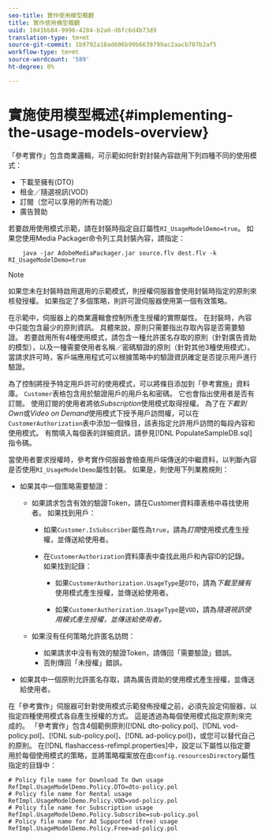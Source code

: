```yaml
---
seo-title: 實作使用模型概觀
title: 實作使用模型概觀
uuid: 1041bb84-9996-4284-b2a0-d6fc6d4b73d9
translation-type: tm+mt
source-git-commit: 1b9792a10ad606b99b6639799ac2aacb707b2af5
workflow-type: tm+mt
source-wordcount: '589'
ht-degree: 0%

---
```



# 實施使用模型概述{#implementing-the-usage-models-overview}

「參考實作」包含商業邏輯，可示範如何針對封裝內容啟用下列四種不同的使用模式：

* 下載至擁有(DTO)
* 租金／隨選視訊(VOD)
* 訂閱（您可以享用的所有功能）
* 廣告贊助

若要啟用使用模式示範，請在封裝時指定自訂屬性`RI_UsageModelDemo=true`。 如果您使用Media Packager命令列工具封裝內容，請指定：

```
    java -jar AdobeMediaPackager.jar source.flv dest.flv -k RI_UsageModelDemo=true
```

>[!NOTE]
>
>如果您未在封裝時啟用選用的示範模式，則授權伺服器會使用封裝時指定的原則來核發授權。 如果指定了多個策略，則許可證伺服器使用第一個有效策略。

在示範中，伺服器上的商業邏輯會控制所產生授權的實際屬性。 在封裝時，內容中只能包含最少的原則資訊。 具體來說，原則只需要指出存取內容是否需要驗證。 若要啟用所有4種使用模式，請包含一種允許匿名存取的原則（針對廣告資助的模型），以及一種需要使用者名稱／密碼驗證的原則（針對其他3種使用模式）。 當請求許可時，客戶端應用程式可以根據策略中的驗證資訊確定是否提示用戶進行驗證。

為了控制將授予特定用戶許可的使用模式，可以將條目添加到「參考實施」資料庫。 `Customer`表格包含用於驗證用戶的用戶名和密碼。 它也會指出使用者是否有訂閱。 使用訂閱的使用者將依&#x200B;*Subscription*&#x200B;使用模式取得授權。 為了在&#x200B;*下載到Own*&#x200B;或&#x200B;*Video on Demand*&#x200B;使用模式下授予用戶訪問權，可以在`CustomerAuthorization`表中添加一個條目，該表指定允許用戶訪問的每段內容和使用模式。 有關填入每個表的詳細資訊，請參見[!DNL PopulateSampleDB.sql]指令碼。

當使用者要求授權時，參考實作伺服器會檢查用戶端傳送的中繼資料，以判斷內容是否使用`RI_UsageModelDemo`屬性封裝。 如果是，則使用下列業務規則：

* 如果其中一個策略需要驗證：

   * 如果請求包含有效的驗證Token，請在Customer資料庫表格中尋找使用者。 如果找到用戶：

      * 如果`Customer.IsSubscriber`屬性為`true`，請為&#x200B;*訂閱*&#x200B;使用模式產生授權，並傳送給使用者。

      * 在`CustomerAuthorization`資料庫表中查找此用戶和內容ID的記錄。 如果找到記錄：

         * 如果`CustomerAuthorization.UsageType`是`DTO`，請為&#x200B;*下載至擁有*&#x200B;使用模式產生授權，並傳送給使用者。

         * 如果`CustomerAuthorization.UsageType`是`VOD`，請為&#x200B;*隨選視訊使用模式產生授權，並傳送給使用者。*
   * 如果沒有任何策略允許匿名訪問：

      * 如果請求中沒有有效的驗證Token，請傳回「需要驗證」錯誤。
      * 否則傳回「未授權」錯誤。


* 如果其中一個原則允許匿名存取，請為廣告資助的使用模式產生授權，並傳送給使用者。

在「參考實作」伺服器可針對使用模式示範發佈授權之前，必須先設定伺服器，以指定四種使用模式各自產生授權的方式。 這是透過為每個使用模式指定原則來完成的。 「參考實作」包含4個範例原則([!DNL dto-policy.pol]、[!DNL vod-policy.pol]、[!DNL sub-policy.pol]、[!DNL ad-policy.pol])，或您可以替代自己的原則。 在[!DNL flashaccess-refimpl.properties]中，設定以下屬性以指定要用於每個使用模式的策略，並將策略檔案放在由`config.resourcesDirectory`屬性指定的目錄中：

```
# Policy file name for Download To Own usage  
RefImpl.UsageModelDemo.Policy.DTO=dto-policy.pol  
# Policy file name for Rental usage  
RefImpl.UsageModelDemo.Policy.VOD=vod-policy.pol  
# Policy file name for Subscription usage  
RefImpl.UsageModelDemo.Policy.Subscribe=sub-policy.pol  
# Policy file name for Ad Supported (free) usage  
RefImpl.UsageModelDemo.Policy.Free=ad-policy.pol
```

